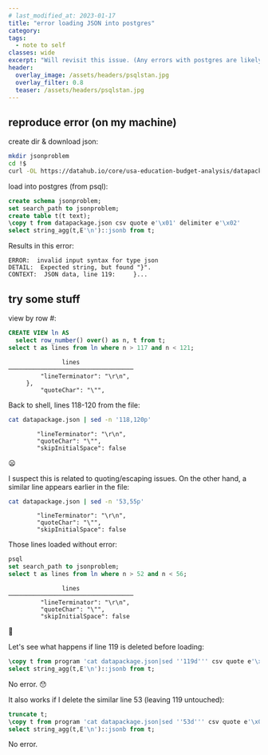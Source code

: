 ```yaml
---
# last_modified_at: 2023-01-17
title: "error loading JSON into postgres"
category:
tags:
  - note to self
classes: wide
excerpt: "Will revisit this issue. (Any errors with postgres are likely my fault.)"
header:
  overlay_image: /assets/headers/psqlstan.jpg
  overlay_filter: 0.8
  teaser: /assets/headers/psqlstan.jpg
---
```


## reproduce error (on my machine)

create dir & download json:

```zsh
mkdir jsonproblem
cd !$
curl -OL https://datahub.io/core/usa-education-budget-analysis/datapackage.json
```

load into postgres (from psql):

```sql
create schema jsonproblem;
set search_path to jsonproblem;
create table t(t text);
\copy t from datapackage.json csv quote e'\x01' delimiter e'\x02'
select string_agg(t,E'\n')::jsonb from t;
```

Results in this error:
```
ERROR:  invalid input syntax for type json
DETAIL:  Expected string, but found "}".
CONTEXT:  JSON data, line 119:     }...
```

## try some stuff

view by row #:

```sql
CREATE VIEW ln AS
  select row_number() over() as n, t from t;
select t as lines from ln where n > 117 and n < 121;
```
```
               lines
───────────────────────────────────
         "lineTerminator": "\r\n",
     },
         "quoteChar": "\"",
```

Back to shell, lines 118-120 from the file:

```zsh
cat datapackage.json | sed -n '118,120p'
```
```
        "lineTerminator": "\r\n",
        "quoteChar": "\"",
        "skipInitialSpace": false
```

😦

I suspect this is related to quoting/escaping issues. On the other hand, a similar line appears earlier in the file:

```zsh
cat datapackage.json | sed -n '53,55p'
```
```
        "lineTerminator": "\r\n",
        "quoteChar": "\"",
        "skipInitialSpace": false
```

Those lines loaded without error:

```sql
psql
set search_path to jsonproblem;
select t as lines from ln where n > 52 and n < 56;
```
```
               lines
───────────────────────────────────
         "lineTerminator": "\r\n",
         "quoteChar": "\"",
         "skipInitialSpace": false
```

🤔

Let's see what happens if line 119 is deleted before loading:

```sql
\copy t from program 'cat datapackage.json|sed ''119d''' csv quote e'\x01' delimiter e'\x02'
select string_agg(t,E'\n')::jsonb from t;
```

No error. 😯

It also works if I delete the similar line 53 (leaving 119 untouched):

```sql
truncate t;
\copy t from program 'cat datapackage.json|sed ''53d''' csv quote e'\x01' delimiter e'\x02'
select string_agg(t,E'\n')::jsonb from t;
```

No error.

